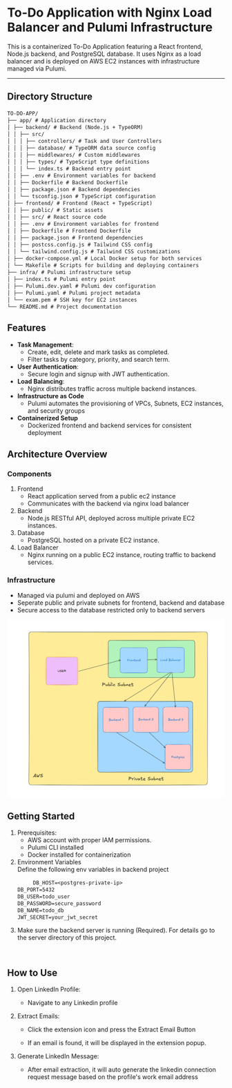 # To-Do Application with Nginx Load Balancer and Pulumi Infrastructure

This is a containerized To-Do Application featuring a React frontend, Node.js backend, and PostgreSQL database. It uses Nginx as a load balancer and is deployed on AWS EC2 instances with infrastructure managed via Pulumi.

---

## Directory Structure

```
TO-DO-APP/
├── app/ # Application directory
│ ├── backend/ # Backend (Node.js + TypeORM)
│ │ ├── src/
│ │ │ ├── controllers/ # Task and User Controllers
│ │ │ ├── database/ # TypeORM data source config
│ │ │ ├── middlewares/ # Custom middlewares
│ │ │ ├── types/ # TypeScript type definitions
│ │ │ └── index.ts # Backend entry point
│ │ ├── .env # Environment variables for backend
│ │ ├── Dockerfile # Backend Dockerfile
│ │ ├── package.json # Backend dependencies
│ │ └── tsconfig.json # TypeScript configuration
│ ├── frontend/ # Frontend (React + TypeScript)
│ │ ├── public/ # Static assets
│ │ ├── src/ # React source code
│ │ ├── .env # Environment variables for frontend
│ │ ├── Dockerfile # Frontend Dockerfile
│ │ ├── package.json # Frontend dependencies
│ │ ├── postcss.config.js # Tailwind CSS config
│ │ └── tailwind.config.js # Tailwind CSS customizations
│ ├── docker-compose.yml # Local Docker setup for both services
│ └── Makefile # Scripts for building and deploying containers
├── infra/ # Pulumi infrastructure setup
│ ├── index.ts # Pulumi entry point
│ ├── Pulumi.dev.yaml # Pulumi dev configuration
│ ├── Pulumi.yaml # Pulumi project metadata
│ └── exam.pem # SSH key for EC2 instances
└── README.md # Project documentation
```

## Features

- **Task Management**:
  - Create, edit, delete and mark tasks as completed.
  - Filter tasks by category, priority, and search term.
- **User Authentication**:
  - Secure login and signup with JWT authentication.
- **Load Balancing**:
  - Nginx distributes traffic across multiple backend instances.
- **Infrastructure as Code**
  - Pulumi automates the provisioning of VPCs, Subnets, EC2 instances, and security groups
- **Containerized Setup**
  - Dockerized frontend and backend services for consistent deployment

## Architecture Overview

### Components

1. Frontend
   - React application served from a public ec2 instance
   - Communicates with the backend via nginx load balancer
2. Backend
   - Node.js RESTful API, deployed across multiple private EC2 instances.
3. Database
   - PostgreSQL hosted on a private EC2 instance.
4. Load Balancer
   - Nginx running on a public EC2 instance, routing traffic to backend services.

### Infrastructure

- Managed via pulumi and deployed on AWS
- Seperate public and private subnets for frontend, backend and database
- Secure access to the database restricted only to backend servers

![Architecture Diagram](./diagram.png)

## Getting Started

1. Prerequisites:
   - AWS account with proper IAM permissions.
   - Pulumi CLI installed
   - Docker installed for containerization
2. Environment Variables
   <br /> Define the following env variables in backend project
   ```
        DB_HOST=<postgres-private-ip>
   DB_PORT=5432
   DB_USER=todo_user
   DB_PASSWORD=secure_password
   DB_NAME=todo_db
   JWT_SECRET=your_jwt_secret
   ```
3. Make sure the backend server is running (Required). For details go to the server directory of this project.

<br />

## How to Use

1. Open LinkedIn Profile:
   - Navigate to any Linkedin profile
2. Extract Emails:

   - Click the extension icon and press the Extract Email Button

   - If an email is found, it will be displayed in the extension popup.

3. Generate LinkedIn Message:
   - After email extraction, it will auto generate the linkedin connection request message based on the profile's work email address
